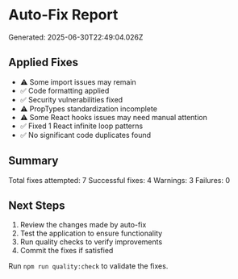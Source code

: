 # Auto-Fix Report

Generated: 2025-06-30T22:49:04.026Z

## Applied Fixes

- ⚠️ Some import issues may remain
- ✅ Code formatting applied
- ✅ Security vulnerabilities fixed
- ⚠️ PropTypes standardization incomplete
- ⚠️ Some React hooks issues may need manual attention
- ✅ Fixed 1 React infinite loop patterns
- ✅ No significant code duplicates found

## Summary

Total fixes attempted: 7
Successful fixes: 4
Warnings: 3
Failures: 0

## Next Steps

1. Review the changes made by auto-fix
2. Test the application to ensure functionality
3. Run quality checks to verify improvements
4. Commit the fixes if satisfied

Run `npm run quality:check` to validate the fixes.
